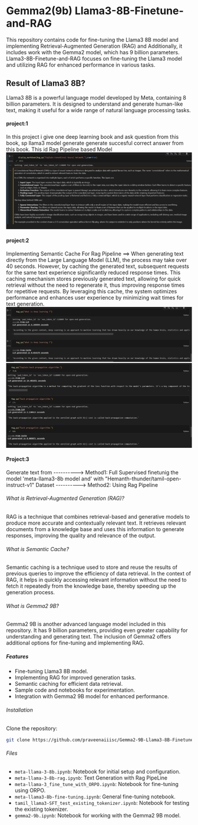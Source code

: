 # Gemma2(9b) Llama3-8B-Finetune-and-RAG

This repository contains code for fine-tuning the Llama3 8B model and implementing Retrieval-Augmented Generation (RAG) and Additionally, it includes work with the Gemma2 model, which has 9 billion parameters.
Llama3-8B-Finetune-and-RAG focuses on fine-tuning the Llama3 model and utilizing RAG for enhanced performance in various tasks. 

## Result of Llama3 8B?

Llama3 8B is a powerful language model developed by Meta, containing 8 billion parameters. It is designed to understand and generate human-like text, making it useful for a wide range of natural language processing tasks.
#### project:1
In this project i give one deep learning book and ask question from this book, sp llama3 model generate generate succesful correct answer from this book. This id Rag Pipeline based Model
![alt text](image-1.png)

#### project:2
Implementing Semantic Cache For Rag Pipeline ==>
When generating text directly from the Large Language Model (LLM), the process may take over 40 seconds. However, by caching the generated text, subsequent requests for the same text experience significantly reduced response times. This caching mechanism stores previously generated text, allowing for quick retrieval without the need to regenerate it, thus improving response times for repetitive requests. By leveraging this cache, the system optimizes performance and enhances user experience by minimizing wait times for text generation.
![alt text](<Screenshot 2024-07-06 203437.png>)
![alt text](image.png)


#### Project:3
Generate text from 
----------> Method1: Full Supervised finetunig the model 'meta-llama3-8b model and' with "Hemanth-thunder/tamil-open-instruct-v1" Dataset
----------> Method2: Using Rag Pipeline 



###### What is Retrieval-Augmented Generation (RAG)?
RAG is a technique that combines retrieval-based and generative models to produce more accurate and contextually relevant text. It retrieves relevant documents from a knowledge base and uses this information to generate responses, improving the quality and relevance of the output.

###### What is Semantic Cache?
Semantic caching is a technique used to store and reuse the results of previous queries to improve the efficiency of data retrieval. In the context of RAG, it helps in quickly accessing relevant information without the need to fetch it repeatedly from the knowledge base, thereby speeding up the generation process.

###### What is Gemma2 9B?
Gemma2 9B is another advanced language model included in this repository. It has 9 billion parameters, providing even greater capability for understanding and generating text. The inclusion of Gemma2 offers additional options for fine-tuning and implementing RAG.

##### Features
- Fine-tuning Llama3 8B model.
- Implementing RAG for improved generation tasks.
- Semantic caching for efficient data retrieval.
- Sample code and notebooks for experimentation.
- Integration with Gemma2 9B model for enhanced performance.

###### Installation
Clone the repository:
```bash
git clone https://github.com/praveenaiiisc/Gemma2-9B-Llama3-8B-Finetune-and-RAG-Project.git
```

###### Files
- `meta-llama-3-8b.ipynb`: Notebook for initial setup and configuration.
- `meta-llama-3-8b-rag.ipynb`: Text Generation with Rag PipeLine
- `meta-llama-3_fine_tune_with_ORPO.ipynb`: Notebook for fine-tuning using ORPO.
- `meta-llama3-8b-fine-tuning.ipynb`: General fine-tuning notebook.
- `tamil_llama3-SFT_test_existing_tokenizer.ipynb`: Notebook for testing the existing tokenizer.
- `gemma2-9b.ipynb`: Notebook for working with the Gemma2 9B model.

